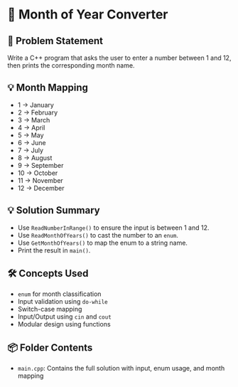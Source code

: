 # 📆 Month of Year Converter

## 🧩 Problem Statement
Write a C++ program that asks the user to enter a number between 1 and 12, then prints the corresponding month name.

## 💡 Month Mapping
- 1 → January  
- 2 → February  
- 3 → March  
- 4 → April  
- 5 → May  
- 6 → June  
- 7 → July  
- 8 → August  
- 9 → September  
- 10 → October  
- 11 → November  
- 12 → December

## 💡 Solution Summary
- Use `ReadNumberInRange()` to ensure the input is between 1 and 12.
- Use `ReadMonthOfYears()` to cast the number to an `enum`.
- Use `GetMonthOfYears()` to map the enum to a string name.
- Print the result in `main()`.

## 🛠️ Concepts Used
- `enum` for month classification
- Input validation using `do-while`
- Switch-case mapping
- Input/Output using `cin` and `cout`
- Modular design using functions

## 📦 Folder Contents
- `main.cpp`: Contains the full solution with input, enum usage, and month mapping
